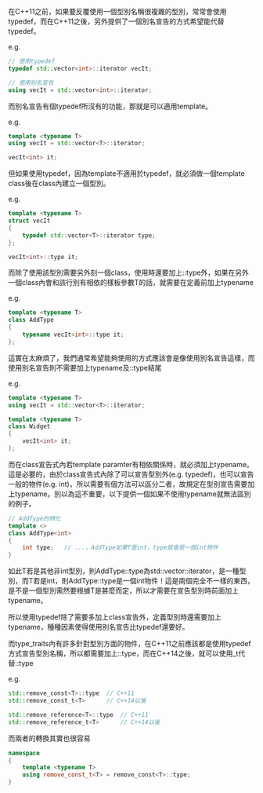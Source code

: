 在C++11之前，如果要反覆使用一個型別名稱很複雜的型別，常常會使用typedef，而在C++11之後，另外提供了一個別名宣告的方式希望能代替typedef。

e.g.
```cpp
// 使用typedef
typedef std::vector<int>::iterator vecIt;

// 使用別名宣告
using vecIt = std::vector<int>::iterator;
```

而別名宣告有個typedef所沒有的功能，那就是可以適用template。

e.g.
```cpp
template <typename T>
using vecIt = std::vector<T>::iterator;

vecIt<int> it;
```

但如果使用typedef，因為template不適用於typedef，就必須做一個template class後在class內建立一個型別。

e.g.
```cpp
template <typename T>
struct vecIt
{
    typedef std::vector<T>::iterator type;
};

vecIt<int>::type it;
```

而除了使用該型別需要另外刻一個class，使用時還要加上::type外，如果在另外一個class內會和該行別有相依的樣板參數T的話，就需要在定義前加上typename

e.g.
```cpp
template <typename T>
class AddType
{
    typename vecIt<int>::type it;
};
```

這實在太麻煩了，我們通常希望能夠使用的方式應該會是像使用別名宣告這樣，而使用別名宣告則不需要加上typename及::type結尾

e.g.
```cpp
template <typename T>
using vecIt = std::vector<T>::iterator;

template <typename T>
class Widget
{
    vecIt<int> it;
};
```

而在class宣告式內若template paramter有相依關係時，就必須加上typename。這是必要的，由於class宣告式內除了可以宣告型別外(e.g. typedef)，也可以宣告一般的物件(e.g. int)，所以需要有個方法可以區分二者，故規定在型別宣告需要加上typename。別以為這不重要，以下提供一個如果不使用typename就無法區別的例子。

```cpp
// AddType的特化
template <>
class AddType<int>
{
    int type;   // ...，AddType如果T是int，type就會是一個int物件
}
```

如此T若是其他非int型別，則AddType::type為std::vector<int>::iterator，是一種型別，而T若是int，則AddType::type是一個int物件！這是兩個完全不一樣的東西，是不是一個型別需然要根據T是甚麼而定，所以才需要在宣告型別時前面加上typename。

所以使用typedef除了需要多加上class宣告外，定義型別時還需要加上typename，種種因素使得使用別名宣告比typedef還要好。

而type_traits內有許多針對型別方面的物件，在C++11之前應該都是使用typedef方式宣告型別名稱，所以都需要加上::type，而在C++14之後，就可以使用_t代替::type

e.g.
```cpp
std::remove_const<T>::type  // C++11
std::remove_const_t<T>      // C++14以後

std::remove_reference<T>::type  // C++11
std::remove_reference_t<T>      // C++14以後
```

而兩者的轉換其實也很容易
```cpp
namespace
{
    template <typename T>
    using remove_const_t<T> = remove_const<T>::type;
}
```